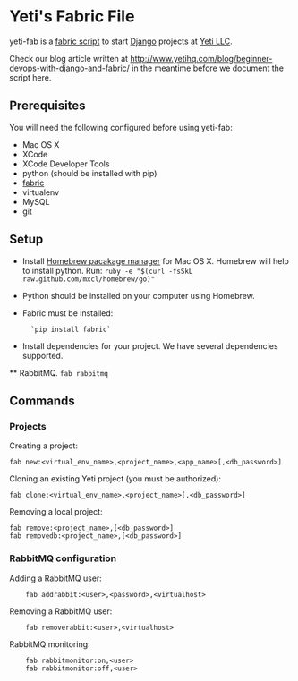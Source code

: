 Yeti's Fabric File
==================

yeti-fab is a [fabric script](http://docs.fabfile.org/en/1.6/) to start [Django](https://www.djangoproject.com/) projects at [Yeti LLC](http://www.yetihq.com/python-django/).

Check our blog article written at http://www.yetihq.com/blog/beginner-devops-with-django-and-fabric/ in the meantime before we document the script here.

Prerequisites
-------------

You will need the following configured before using yeti-fab:

* Mac OS X
* XCode
* XCode Developer Tools
* python (should be installed with pip)
* [fabric](http://docs.fabfile.org/en/1.6/)
* virtualenv 
* MySQL
* git

Setup
------

* Install [Homebrew pacakage manager](https://python-guide.readthedocs.org/en/latest/starting/install/osx/) for Mac OS X. Homebrew will help to install python. Run: `ruby -e "$(curl -fsSkL raw.github.com/mxcl/homebrew/go)"`

* Python should be installed on your computer using Homebrew.

* Fabric must be installed:

        `pip install fabric`

* Install dependencies for your project. We have several dependencies supported.

** RabbitMQ. `fab rabbitmq`

Commands
--------

### Projects

Creating a project:

    fab new:<virtual_env_name>,<project_name>,<app_name>[,<db_password>]

Cloning an existing Yeti project (you must be authorized):

    fab clone:<virtual_env_name>,<project_name>[,<db_password>]

Removing a local project:

    fab remove:<project_name>,[<db_password>]
    fab removedb:<project_name>,[<db_password>]

### RabbitMQ configuration

Adding a RabbitMQ user:

        fab addrabbit:<user>,<password>,<virtualhost>

Removing a RabbitMQ user:

        fab removerabbit:<user>,<virtualhost>

RabbitMQ monitoring:

        fab rabbitmonitor:on,<user>
        fab rabbitmonitor:off,<user>
